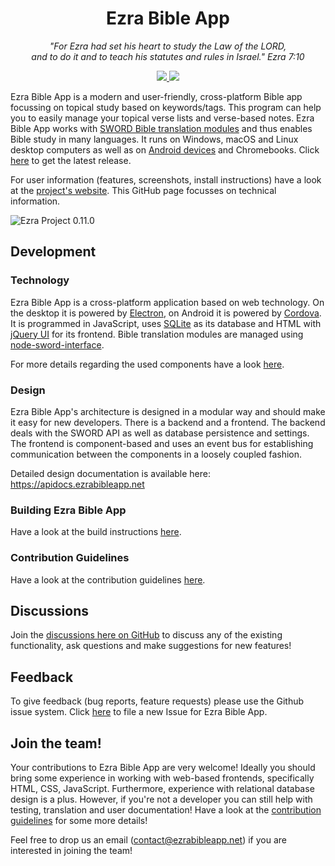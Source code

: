 <h1 align="center">Ezra Bible App</h1>
<p align="center" style="font-style: italic">
"For Ezra had set his heart to study the Law of the LORD,<br/>
and to do it and to teach his statutes and rules in Israel." Ezra 7:10
</p>

<p align="center">
  <a href="https://github.com/ezra-bible-app/ezra-bible-app/actions/workflows/test.yml">
    <img src="https://github.com/ezra-bible-app/ezra-bible-app/actions/workflows/test.yml/badge.svg"></img>
  </a>
  
  <a href="https://github.com/ezra-bible-app/ezra-bible-app/actions/workflows/build.yml">
    <img src="https://github.com/ezra-bible-app/ezra-bible-app/actions/workflows/build.yml/badge.svg"></img>
  </a>
</p>

Ezra Bible App is a modern and user-friendly, cross-platform Bible app focussing on topical study based on keywords/tags. This program can help you to easily manage your topical verse lists and verse-based notes. Ezra Bible App works with [SWORD Bible translation modules](http://www.crosswire.org/sword) and thus enables Bible study in many languages. It runs on Windows, macOS and Linux desktop computers as well as on [Android devices](https://play.google.com/store/apps/details?id=net.ezrabibleapp.cordova) and Chromebooks. Click [here](https://github.com/ezra-bible-app/ezra-bible-app/releases/latest) to get the latest release.

For user information (features, screenshots, install instructions) have a look at the [project's website](https://ezrabibleapp.net). This GitHub page focusses on technical information.

![Ezra Project 0.11.0](https://ezrabibleapp.net/assets/screenshots/ezra_project_0_11_0_scaled_down.png "Ezra Project 0.11.0")

## Development

### Technology
Ezra Bible App is a cross-platform application based on web technology. On the desktop it is powered by [Electron](https://electronjs.org/), on Android it is powered by [Cordova](https://cordova.apache.org/). It is programmed in JavaScript, uses [SQLite](https://www.sqlite.org) as its database and HTML with [jQuery UI](https://jqueryui.com/) for its frontend. Bible translation modules are managed using [node-sword-interface](https://github.com/ezra-bible-app/node-sword-interface).

For more details regarding the used components have a look [here][tech].

[tech]: https://github.com/ezra-bible-app/ezra-bible-app/blob/master/TECH.md

### Design

Ezra Bible App's architecture is designed in a modular way and should make it easy for new developers. There is a backend and a frontend. The backend deals with the SWORD API as well as database persistence and settings. The frontend is component-based and uses an event bus for establishing communication between the components in a loosely coupled fashion.

Detailed design documentation is available here: https://apidocs.ezrabibleapp.net

### Building Ezra Bible App

Have a look at the build instructions [here][build].

[build]: https://github.com/ezra-bible-app/ezra-bible-app/blob/master/BUILD.md

### Contribution Guidelines

Have a look at the contribution guidelines [here][contributing].

[contributing]: https://github.com/ezra-bible-app/ezra-bible-app/blob/master/CONTRIBUTING.md

## Discussions

Join the [discussions here on GitHub](https://github.com/ezra-bible-app/ezra-bible-app/discussions) to discuss any of the existing functionality, ask questions and make suggestions for new features!

## Feedback
To give feedback (bug reports, feature requests) please use the Github issue system.
Click [here](https://github.com/ezra-bible-app/ezra-bible-app/issues/new) to file a new Issue for Ezra Bible App.

[latest]: https://github.com/ezra-bible-app/ezra-bible-app/releases/latest

## Join the team!
Your contributions to Ezra Bible App are very welcome!
Ideally you should bring some experience in working with web-based frontends, specifically HTML, CSS, JavaScript. Furthermore, experience with relational database design is a plus. However, if you're not a developer you can still help with testing, translation and user documentation!
Have a look at the [contribution guidelines][contributing] for some more details!

Feel free to drop us an email ([contact@ezrabibleapp.net](mailto:contact@ezrabibleapp.net)) if you are interested in joining the team!
